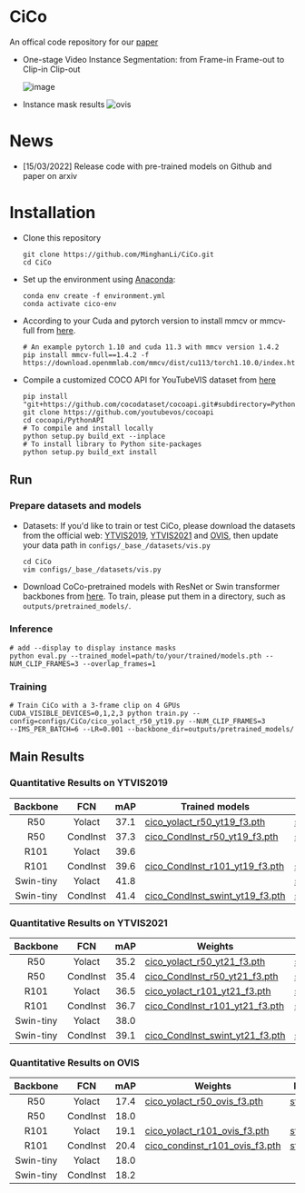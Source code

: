 # CiCo
An offical code repository for our [paper](https://arxiv.org/abs/2203.06421) 
- One-stage Video Instance Segmentation: from Frame-in Frame-out to Clip-in Clip-out 

  ![image](https://github.com/MinghanLi/CiCo/blob/main/imgs/fifo_cico.jpg)
- Instance mask results
  ![ovis](https://github.com/MinghanLi/CiCo/blob/main/imgs/YT19.gif)

# News
- [15/03/2022] Release code with pre-trained models on Github and paper on arxiv 
 
# Installation
 - Clone this repository 
   ```Shell
   git clone https://github.com/MinghanLi/CiCo.git
   cd CiCo
   ```
 - Set up the environment using [Anaconda](https://www.anaconda.com/distribution/):
   ```Shell
   conda env create -f environment.yml
   conda activate cico-env
    ```
       
 - According to your Cuda and pytorch version to install mmcv or mmcv-full from [here](https://github.com/open-mmlab/mmcv). 
   ```Shell
   # An example pytorch 1.10 and cuda 11.3 with mmcv version 1.4.2
   pip install mmcv-full==1.4.2 -f https://download.openmmlab.com/mmcv/dist/cu113/torch1.10.0/index.html
   ```
 - Compile a customized COCO API for YouTubeVIS dataset from [here](https://github.com/youtubevos/cocoapi)
   ```Shell
   pip install "git+https://github.com/cocodataset/cocoapi.git#subdirectory=PythonAPI"
   git clone https://github.com/youtubevos/cocoapi
   cd cocoapi/PythonAPI
   # To compile and install locally 
   python setup.py build_ext --inplace
   # To install library to Python site-packages 
   python setup.py build_ext install
   ```

## Run 

### Prepare datasets and models
 - Datasets: If you'd like to train or test CiCo, please download the datasets from the official web: [YTVIS2019](https://youtube-vos.org/dataset/), [YTVIS2021](https://youtube-vos.org/dataset/vis/) and [OVIS](http://songbai.site/ovis/), then update your data path in `configs/_base_/datasets/vis.py`
   ```Shell
   cd CiCo
   vim configs/_base_/datasets/vis.py
   ```

 - Download CoCo-pretrained models with ResNet or Swin transformer backbones from [here](https://drive.google.com/drive/folders/1DPFeUjMVmqSWnCk-sqE8PO7O3pTS_gCy?usp=sharing).  To train, please put them in a directory, such as `outputs/pretrained_models/`.

### Inference
   ```Shell
   # add --display to display instance masks
   python eval.py --trained_model=path/to/your/trained/models.pth --NUM_CLIP_FRAMES=3 --overlap_frames=1 
   ```

### Training
   ```Shell
   # Train CiCo with a 3-frame clip on 4 GPUs
   CUDA_VISIBLE_DEVICES=0,1,2,3 python train.py --config=configs/CiCo/cico_yolact_r50_yt19.py --NUM_CLIP_FRAMES=3 
   --IMS_PER_BATCH=6 --LR=0.001 --backbone_dir=outputs/pretrained_models/
   ```

## Main Results

### Quantitative Results on YTVIS2019 
| Backbone    |FCN       | mAP  | Trained models | Results|
|:-----------:|:--------:|:----:|-----------------------------------------------------------------------------------------------------------------|-----------------|
| R50         |Yolact    | 37.1 |[cico_yolact_r50_yt19_f3.pth](https://drive.google.com/file/d/1tCxL1FbzhoSH9Dv2nPx2fG2KBb7HUoAB/view?usp=sharing)   | [stdout.txt](https://drive.google.com/file/d/11V_u5leyq2qqv50f1_tA99bYxeAncr76/view?usp=sharing)
| R50         |CondInst  | 37.3 |[cico_CondInst_r50_yt19_f3.pth](https://drive.google.com/file/d/1-pPSs4TFsttlOvd1YVX2heCimG0Dcyda/view?usp=sharing) | [stdout.txt](https://drive.google.com/file/d/11MBBchibbokVpqbLKIapSVWGuTYg9pdT/view?usp=sharing)
| R101        |Yolact    | 39.6 |
| R101        |CondInst  | 39.6 |[cico_CondInst_r101_yt19_f3.pth](https://drive.google.com/file/d/1h-i9LzZ1ThdI_AXQDyWmRyPGS-fMqPW1/view?usp=sharing)| [stdout.txt](https://drive.google.com/file/d/1z_XFMA_bllIFw-rPLjntC-XbiMpgp0it/view?usp=sharing)
| Swin-tiny   |Yolact    | 41.8 |   |[stdout.txt](https://drive.google.com/file/d/1IpSLVYbqYa-C2ZQ9vKQmNTMbmTGH1Cdk/view?usp=sharing)
| Swin-tiny   |CondInst  | 41.4 |[cico_CondInst_swint_yt19_f3.pth](https://drive.google.com/file/d/1Z4zy3L4g12TmA5wEJCFCVRcacZCDm3nA/view?usp=sharing) | [stdout.txt](https://drive.google.com/file/d/1Rx6JiYUduWjgkxRvRzA5akXdfK056BFq/view?usp=sharing)

### Quantitative Results on YTVIS2021
| Backbone    |FCN       | mAP  | Weights | Results|
|:-----------:|:--------:|:----:|-----------------------------------------------------------------------------------------------------------------|-----------------|
| R50         |Yolact    | 35.2 |[cico_yolact_r50_yt21_f3.pth](https://drive.google.com/file/d/1qSxR_otaZ7UczTNEouyb-fFqPZeTTZk2/view?usp=sharing)    |[stdout.txt](https://drive.google.com/file/d/1MFDeYcZHBT5U8aa_jbb4saPOD1BZfqWA/view?usp=sharing)
| R50         |CondInst  | 35.4 |[cico_CondInst_r50_yt21_f3.pth](https://drive.google.com/file/d/1gT_KOXocut3pYuUUiSA-Vqz5PZ23ncms/view?usp=sharing)  |[stdout.txt](https://drive.google.com/file/d/1EhyPOyHXhdIljNk78byXaXDE2LM8y5j1/view?usp=sharing)
| R101        |Yolact    | 36.5 |[cico_yolact_r101_yt21_f3.pth](https://drive.google.com/file/d/1x4m91sAFspmzRPLUMZJ9J1q6IYvDtcLF/view?usp=sharing)   |[stdout.txt](https://drive.google.com/file/d/1hPn_0O94pOTbWC07S8vFlQ1qzv2UgL_S/view?usp=sharing)
| R101        |CondInst  | 36.7 |[cico_CondInst_r101_yt21_f3.pth](https://drive.google.com/file/d/16TblC-8nioF0jwjfAzWtlzmhpWNemRP0/view?usp=sharing) |[stdout.txt](https://drive.google.com/file/d/19j9qcNy5FGAEC06HI0fkf5-jItWNhUqX/view?usp=sharing)
| Swin-tiny   |Yolact    | 38.0 |
| Swin-tiny   |CondInst  | 39.1 |[cico_CondInst_swint_yt21_f3.pth](https://drive.google.com/file/d/1cH2dK7GxmwcrC4bCKSIB0aF0E8fOXV5_/view?usp=sharing)|[stdout.txt](https://drive.google.com/file/d/1hL6hRbTTH3yG6u2tF98XEY5f72yVq7QW/view?usp=sharing)

### Quantitative Results on OVIS
| Backbone    |FCN       | mAP  | Weights | Results|
|:-----------:|:--------:|:----:|---------|-----------------------------------------------------------------------------------------------------------|
| R50         |Yolact    | 17.4 |[cico_yolact_r50_ovis_f3.pth](https://drive.google.com/file/d/1G753A58sXb-J_-iMsTGGLjBjAwlhDcSh/view?usp=sharing)    |[stdout.txt](https://drive.google.com/file/d/1R8XaCGQSp34BDGHZyccEbj2d0v13gCnU/view?usp=sharing)
| R50         |CondInst  | 18.0 |
| R101        |Yolact    | 19.1 |[cico_yolact_r101_ovis_f3.pth](https://drive.google.com/file/d/1NVNi-7ESmMnGkPXPhqEPMP77vMJn3dSe/view?usp=sharing)   |[stdout.txt](https://drive.google.com/file/d/1ZCV0xpwNNBe3VuoDRRFAer8sVcto9WBj/view?usp=sharing)
| R101        |CondInst  | 20.4 |[cico_condinst_r101_ovis_f3.pth](https://drive.google.com/file/d/1ztdLogYLHoIBq25tk1fK1PPHeiEC1inz/view?usp=sharing) |[stdout.txt](https://drive.google.com/file/d/1sTP94911RcHxMEhRtVCtLTIfQv45JrBE/view?usp=sharing)
| Swin-tiny   |Yolact    | 18.0 |
| Swin-tiny   |CondInst  | 18.2 |